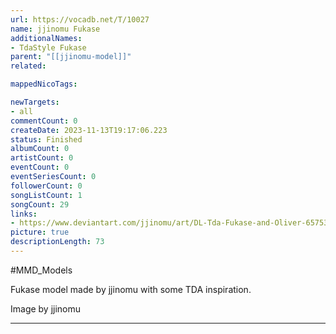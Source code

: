 ```yaml
---
url: https://vocadb.net/T/10027
name: jjinomu Fukase
additionalNames: 
- TdaStyle Fukase
parent: "[[jjinomu-model]]"
related:

mappedNicoTags:

newTargets:
- all
commentCount: 0
createDate: 2023-11-13T19:17:06.223
status: Finished
albumCount: 0
artistCount: 0
eventCount: 0
eventSeriesCount: 0
followerCount: 0
songListCount: 1
songCount: 29
links: 
- https://www.deviantart.com/jjinomu/art/DL-Tda-Fukase-and-Oliver-657531423
picture: true
descriptionLength: 73
---
```


#MMD_Models

Fukase model made by jjinomu with some TDA inspiration.

Image by jjinomu

---


